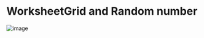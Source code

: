 # WorksheetGrid and Random number
![image](https://user-images.githubusercontent.com/6564727/221352997-a53b8347-b5a5-4607-bd3d-f609e8fc240b.png)
